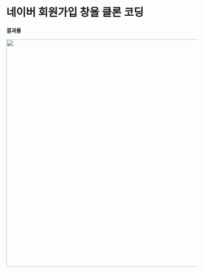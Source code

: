 # 네이버 회원가입 창을 클론 코딩
<b>결과물</b>

<img src="https://user-images.githubusercontent.com/102589413/209817397-7e2b1b6d-bb97-4a33-9593-531301d10cb9.png"  width="600"/>
